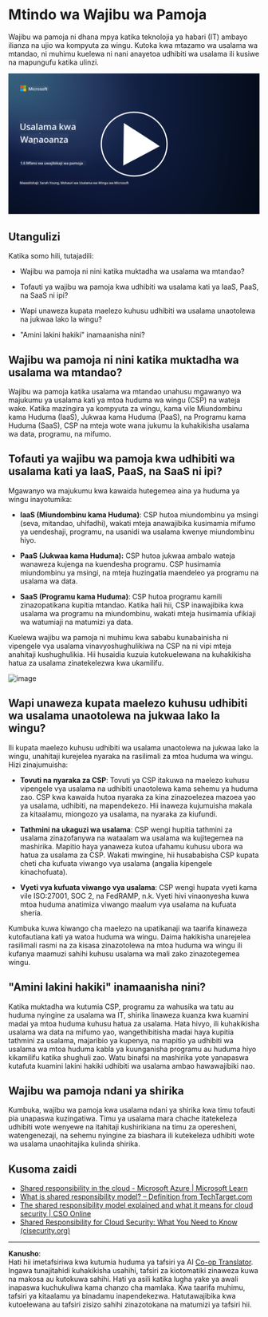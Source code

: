 <!--
CO_OP_TRANSLATOR_METADATA:
{
  "original_hash": "a48db640d80c786b928ca178c414f084",
  "translation_date": "2025-09-04T00:28:05+00:00",
  "source_file": "1.6 Shared responsibility model.md",
  "language_code": "sw"
}
-->
# Mtindo wa Wajibu wa Pamoja

Wajibu wa pamoja ni dhana mpya katika teknolojia ya habari (IT) ambayo ilianza na ujio wa kompyuta za wingu. Kutoka kwa mtazamo wa usalama wa mtandao, ni muhimu kuelewa ni nani anayetoa udhibiti wa usalama ili kusiwe na mapungufu katika ulinzi.

[![Tazama video](../../translated_images/1-6_placeholder.e5f314ee81b946d2e99745a3aa36e96432cc432ceaf4b20df35aa84d62ce2408.sw.png)](https://learn-video.azurefd.net/vod/player?id=20bf114b-e90d-428e-ae62-81aa9e9a7175)

## Utangulizi

Katika somo hili, tutajadili:

 - Wajibu wa pamoja ni nini katika muktadha wa usalama wa mtandao?
   
 - Tofauti ya wajibu wa pamoja kwa udhibiti wa usalama kati ya IaaS, PaaS, na SaaS ni ipi?

 - Wapi unaweza kupata maelezo kuhusu udhibiti wa usalama unaotolewa na jukwaa lako la wingu?

 - "Amini lakini hakiki" inamaanisha nini?

## Wajibu wa pamoja ni nini katika muktadha wa usalama wa mtandao?

Wajibu wa pamoja katika usalama wa mtandao unahusu mgawanyo wa majukumu ya usalama kati ya mtoa huduma wa wingu (CSP) na wateja wake. Katika mazingira ya kompyuta za wingu, kama vile Miundombinu kama Huduma (IaaS), Jukwaa kama Huduma (PaaS), na Programu kama Huduma (SaaS), CSP na mteja wote wana jukumu la kuhakikisha usalama wa data, programu, na mifumo.

## Tofauti ya wajibu wa pamoja kwa udhibiti wa usalama kati ya IaaS, PaaS, na SaaS ni ipi?

Mgawanyo wa majukumu kwa kawaida hutegemea aina ya huduma ya wingu inayotumika:

 - **IaaS (Miundombinu kama Huduma)**: CSP hutoa miundombinu ya msingi (seva, mitandao, uhifadhi), wakati mteja anawajibika kusimamia mifumo ya uendeshaji, programu, na usanidi wa usalama kwenye miundombinu hiyo.
   
 - **PaaS (Jukwaa kama Huduma):** CSP hutoa jukwaa ambalo wateja wanaweza kujenga na kuendesha programu. CSP husimamia miundombinu ya msingi, na mteja huzingatia maendeleo ya programu na usalama wa data.

 - **SaaS (Programu kama Huduma)**: CSP hutoa programu kamili zinazopatikana kupitia mtandao. Katika hali hii, CSP inawajibika kwa usalama wa programu na miundombinu, wakati mteja husimamia ufikiaji wa watumiaji na matumizi ya data.

Kuelewa wajibu wa pamoja ni muhimu kwa sababu kunabainisha ni vipengele vya usalama vinavyoshughulikiwa na CSP na ni vipi mteja anahitaji kushughulikia. Hii husaidia kuzuia kutokuelewana na kuhakikisha hatua za usalama zinatekelezwa kwa ukamilifu.

![image](https://github.com/microsoft/Security-101/assets/139931591/7229a633-ec03-44d3-aa74-6c9810f5c47b)

## Wapi unaweza kupata maelezo kuhusu udhibiti wa usalama unaotolewa na jukwaa lako la wingu?

Ili kupata maelezo kuhusu udhibiti wa usalama unaotolewa na jukwaa lako la wingu, unahitaji kurejelea nyaraka na rasilimali za mtoa huduma wa wingu. Hizi zinajumuisha:

 - **Tovuti na nyaraka za CSP**: Tovuti ya CSP itakuwa na maelezo kuhusu vipengele vya usalama na udhibiti unaotolewa kama sehemu ya huduma zao. CSP kwa kawaida hutoa nyaraka za kina zinazoelezea mazoea yao ya usalama, udhibiti, na mapendekezo. Hii inaweza kujumuisha makala za kitaalamu, miongozo ya usalama, na nyaraka za kiufundi.
   
 - **Tathmini na ukaguzi wa usalama**: CSP wengi hupitia tathmini za usalama zinazofanywa na wataalam wa usalama wa kujitegemea na mashirika. Mapitio haya yanaweza kutoa ufahamu kuhusu ubora wa hatua za usalama za CSP. Wakati mwingine, hii husababisha CSP kupata cheti cha kufuata viwango vya usalama (angalia kipengele kinachofuata).
   
 - **Vyeti vya kufuata viwango vya usalama**: CSP wengi hupata vyeti kama vile ISO:27001, SOC 2, na FedRAMP, n.k. Vyeti hivi vinaonyesha kuwa mtoa huduma anatimiza viwango maalum vya usalama na kufuata sheria.

Kumbuka kuwa kiwango cha maelezo na upatikanaji wa taarifa kinaweza kutofautiana kati ya watoa huduma wa wingu. Daima hakikisha unarejelea rasilimali rasmi na za kisasa zinazotolewa na mtoa huduma wa wingu ili kufanya maamuzi sahihi kuhusu usalama wa mali zako zinazotegemea wingu.

## "Amini lakini hakiki" inamaanisha nini?

Katika muktadha wa kutumia CSP, programu za wahusika wa tatu au huduma nyingine za usalama wa IT, shirika linaweza kuanza kwa kuamini madai ya mtoa huduma kuhusu hatua za usalama. Hata hivyo, ili kuhakikisha usalama wa data na mifumo yao, wangethibitisha madai haya kupitia tathmini za usalama, majaribio ya kupenya, na mapitio ya udhibiti wa usalama wa mtoa huduma kabla ya kuunganisha programu au huduma hiyo kikamilifu katika shughuli zao. Watu binafsi na mashirika yote yanapaswa kutafuta kuamini lakini hakiki udhibiti wa usalama ambao hawawajibiki nao.

## Wajibu wa pamoja ndani ya shirika

Kumbuka, wajibu wa pamoja kwa usalama ndani ya shirika kwa timu tofauti pia unapaswa kuzingatiwa. Timu ya usalama mara chache itatekeleza udhibiti wote wenyewe na itahitaji kushirikiana na timu za operesheni, watengenezaji, na sehemu nyingine za biashara ili kutekeleza udhibiti wote wa usalama unaohitajika kulinda shirika.

## Kusoma zaidi
- [Shared responsibility in the cloud - Microsoft Azure | Microsoft Learn](https://learn.microsoft.com/azure/security/fundamentals/shared-responsibility?WT.mc_id=academic-96948-sayoung)
- [What is shared responsibility model? – Definition from TechTarget.com](https://www.techtarget.com/searchcloudcomputing/definition/shared-responsibility-model)
- [The shared responsibility model explained and what it means for cloud security | CSO Online](https://www.csoonline.com/article/570779/the-shared-responsibility-model-explained-and-what-it-means-for-cloud-security.html)
- [Shared Responsibility for Cloud Security: What You Need to Know (cisecurity.org)](https://www.cisecurity.org/insights/blog/shared-responsibility-cloud-security-what-you-need-to-know)

---

**Kanusho**:  
Hati hii imetafsiriwa kwa kutumia huduma ya tafsiri ya AI [Co-op Translator](https://github.com/Azure/co-op-translator). Ingawa tunajitahidi kuhakikisha usahihi, tafsiri za kiotomatiki zinaweza kuwa na makosa au kutokuwa sahihi. Hati ya asili katika lugha yake ya awali inapaswa kuchukuliwa kama chanzo cha mamlaka. Kwa taarifa muhimu, tafsiri ya kitaalamu ya binadamu inapendekezwa. Hatutawajibika kwa kutoelewana au tafsiri zisizo sahihi zinazotokana na matumizi ya tafsiri hii.